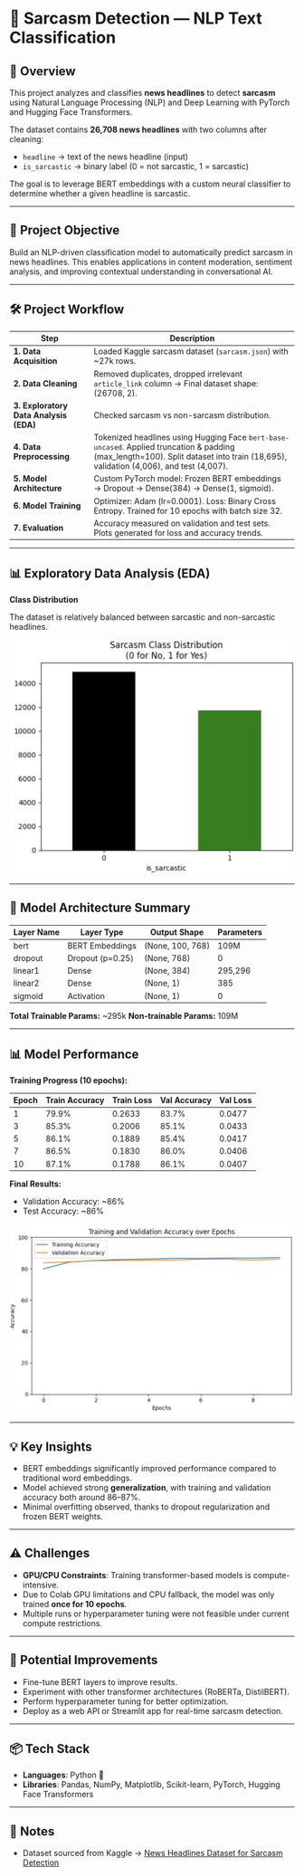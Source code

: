 # 📝 Sarcasm Detection — NLP Text Classification

## 📌 Overview

This project analyzes and classifies **news headlines** to detect **sarcasm** using Natural Language Processing (NLP) and Deep Learning with PyTorch and Hugging Face Transformers.

The dataset contains **26,708 news headlines** with two columns after cleaning:

- `headline` → text of the news headline (input)
- `is_sarcastic` → binary label (0 = not sarcastic, 1 = sarcastic)

The goal is to leverage BERT embeddings with a custom neural classifier to determine whether a given headline is sarcastic.

---

## 🎯 Project Objective

Build an NLP-driven classification model to automatically predict sarcasm in news headlines. This enables applications in content moderation, sentiment analysis, and improving contextual understanding in conversational AI.

---

## 🛠️ Project Workflow

| Step | Description |
|------|-------------|
| **1. Data Acquisition** | Loaded Kaggle sarcasm dataset (`sarcasm.json`) with ~27k rows. |
| **2. Data Cleaning** | Removed duplicates, dropped irrelevant `article_link` column → Final dataset shape: (26708, 2). |
| **3. Exploratory Data Analysis (EDA)** | Checked sarcasm vs non-sarcasm distribution. |
| **4. Data Preprocessing** | Tokenized headlines using Hugging Face `bert-base-uncased`. Applied truncation & padding (max_length=100). Split dataset into train (18,695), validation (4,006), and test (4,007). |
| **5. Model Architecture** | Custom PyTorch model: Frozen BERT embeddings → Dropout → Dense(384) → Dense(1, sigmoid). |
| **6. Model Training** | Optimizer: Adam (lr=0.0001). Loss: Binary Cross Entropy. Trained for 10 epochs with batch size 32. |
| **7. Evaluation** | Accuracy measured on validation and test sets. Plots generated for loss and accuracy trends. |

---

## 📊 Exploratory Data Analysis (EDA)

**Class Distribution**

The dataset is relatively balanced between sarcastic and non-sarcastic headlines.

![Class Distribution](images/image_1.png)  

---

## 🧩 Model Architecture Summary

| Layer Name   | Layer Type       | Output Shape | Parameters |
|--------------|------------------|--------------|------------|
| bert         | BERT Embeddings  | (None, 100, 768) | 109M |
| dropout      | Dropout (p=0.25) | (None, 768)  | 0 |
| linear1      | Dense            | (None, 384)  | 295,296 |
| linear2      | Dense            | (None, 1)    | 385 |
| sigmoid      | Activation       | (None, 1)    | 0 |

**Total Trainable Params:** ~295k 
**Non-trainable Params:** 109M  

---

## 📊 Model Performance

**Training Progress (10 epochs):**

| Epoch | Train Accuracy | Train Loss | Val Accuracy | Val Loss |
|-------|----------------|------------|--------------|----------|
| 1 | 79.9% | 0.2633 | 83.7% | 0.0477 |
| 3 | 85.3% | 0.2006 | 85.1% | 0.0433 |
| 5 | 86.1% | 0.1889 | 85.4% | 0.0417 |
| 7 | 86.5% | 0.1830 | 86.0% | 0.0406 |
| 10 | 87.1% | 0.1788 | 86.1% | 0.0407 |

**Final Results:**
- Validation Accuracy: ~86%  
- Test Accuracy: ~86%  

![Val_Train Accuracy](images/image_2.png)  


---

## 💡 Key Insights

- BERT embeddings significantly improved performance compared to traditional word embeddings.  
- Model achieved strong **generalization**, with training and validation accuracy both around 86–87%.  
- Minimal overfitting observed, thanks to dropout regularization and frozen BERT weights.  

---

## ⚠️ Challenges

- **GPU/CPU Constraints**: Training transformer-based models is compute-intensive.  
- Due to Colab GPU limitations and CPU fallback, the model was only trained **once for 10 epochs**.  
- Multiple runs or hyperparameter tuning were not feasible under current compute restrictions.  

---

## 🚀 Potential Improvements

- Fine-tune BERT layers to improve results.
- Experiment with other transformer architectures (RoBERTa, DistilBERT).  
- Perform hyperparameter tuning for better optimization.  
- Deploy as a web API or Streamlit app for real-time sarcasm detection.  

---

## 📦 Tech Stack

- **Languages**: Python 🐍  
- **Libraries**: Pandas, NumPy, Matplotlib, Scikit-learn, PyTorch, Hugging Face Transformers  

---

## 📝 Notes

- Dataset sourced from Kaggle → [News Headlines Dataset for Sarcasm Detection](https://www.kaggle.com/datasets/rmisra/news-headlines-dataset-for-sarcasm-detection)
